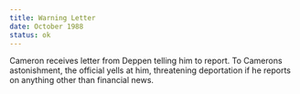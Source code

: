 ```yaml
---
title: Warning Letter 
date: October 1988 
status: ok
---
```

Cameron receives letter from Deppen telling him to report. To Camerons astonishment, the official yells at him, threatening deportation if he reports on anything other than financial news. 
